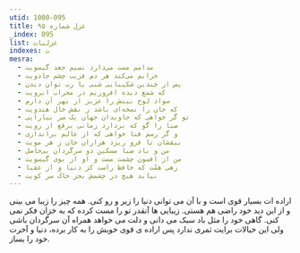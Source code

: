 ```yaml
---
utid: 1000-095
title: غزل شماره ۹۵
_index: 095
list: غزلیات
indexes: ت
mesra:
  - مدامم مست می‌دارد نسیم جعد گیسویت
  - خرابم می‌کند هر دم فریب چشم جادویت
  - پس از چندین شکیبایی شبی یا رب توان دیدن
  - که شمع دیده افروزیم در محراب ابرویت
  - سواد لوح بینش را عزیز از بهر آن دارم
  - که جان را نسخه‌ای باشد ز نقش خال هندویت
  - تو گر خواهی که جاویدان جهان یک سر بیارایی
  - صبا را گو که بردارد زمانی برقع از رویت
  - و گر رسم فنا خواهی که از عالم براندازی
  - بیفشان تا فرو ریزد هزاران جان ز هر مویت
  - من و باد صبا مسکین دو سرگردان بی‌حاصل
  - من از افسون چشمت مست و او از بوی گیسویت
  - زهی همّت که حافظ راست کز دنیا و از عقبا
  - نیاید هیچ در چشمش بجز خاک سر کویت
---
```

اراده ات بسیار قوی است و با آن می توانی دنیا را زیر و رو کنی. همه چیز را زیبا می بینی و از این دید خود راضی هم هستی. زیبایی ها آنقدر تو را مست کرده که به خزان فکر نمی کنی. گاهی خود را مثل باد سبک می دانی و دلت می خواهد همراه آن سرگردان باشی ولی این خیالات برایت ثمری ندارد پس اراده ی قوی خویش را به کار برده، دنیا و آخرت خود را بساز.
